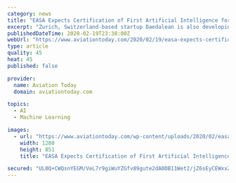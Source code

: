 ```yaml
---
category: news
title: "EASA Expects Certification of First Artificial Intelligence for Aircraft Systems by 2025"
excerpt: "Zurich, Switzerland-based startup Daedalean is also developing what it describes as the aviation industry’s first autopilot system to feature an advanced form of artificial intelligence (AI) known as deep convolutional feed forward neural networks. The system is to feature software that can replicate a human pilot’s level of decision-making ..."
publishedDateTime: 2020-02-19T23:38:00Z
webUrl: "https://www.aviationtoday.com/2020/02/19/easa-expects-certification-first-artificial-intelligence-aircraft-systems-2025/"
type: article
quality: 45
heat: 45
published: false

provider:
  name: Aviation Today
  domain: aviationtoday.com

topics:
  - AI
  - Machine Learning

images:
  - url: "https://www.aviationtoday.com/wp-content/uploads/2020/02/easa-ai-cover-updated-1.png"
    width: 1280
    height: 851
    title: "EASA Expects Certification of First Artificial Intelligence for Aircraft Systems by 2025"

secured: "UL0Q+CWQsnYEGM/VeL7r9giWuYZGfv89gute2dA0DB11Wet2/jZ6sEyCEWxxZODVYT6HfUDFqKjS4TWyuhgqMjK7PhvOAukQKIpV2fwzWnX0JheudSCXgH39KsGF/Mn5bhvEZBS1FGm1ApsyepFOpOl1WaiIPwdj2w66d52TjmppcbYnsRciU0g53ExgvO7j2e7YPFaA0bEEAK4svMbuv/sUFPKoMe5aEmYSRDtJWQpcst6PskaJujW0SGCBbumiHJvb4SsgsytJY+1wSS0sV+hSoHqhKq1nTMiUuNNqYGS/sndGz47Fr/X6tm7eALSr;C1ABj01Ws0dp2FvKBV3eSg=="
---
```


